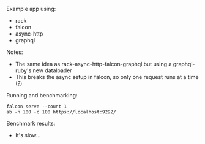 Example app using:
  * rack
  * falcon
  * async-http
  * graphql

Notes:
  * The same idea as rack-async-http-falcon-graphql but using a graphql-ruby's new dataloader
  * This breaks the async setup in falcon, so only one request runs at a time (?)

Running and benchmarking:

    falcon serve --count 1
    ab -n 100 -c 100 https://localhost:9292/

Benchmark results:

  * It's slow...
